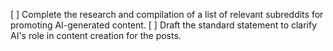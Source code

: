 [ ] Complete the research and compilation of a list of relevant subreddits for promoting AI-generated content.
[ ] Draft the standard statement to clarify AI's role in content creation for the posts.